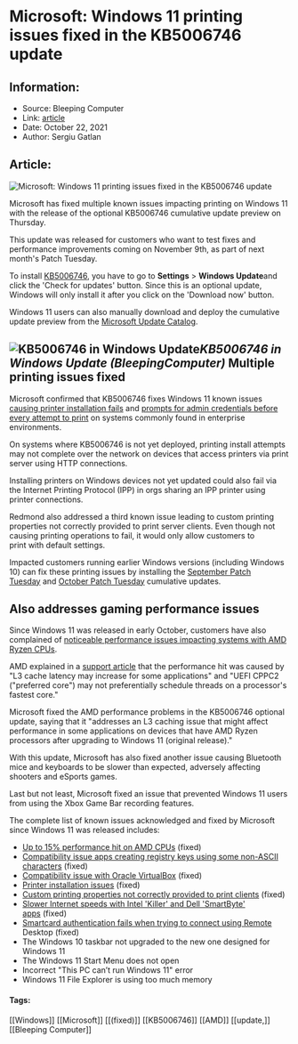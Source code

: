 # Microsoft: Windows 11 printing issues fixed in the KB5006746 update
### 

## Information:
+ Source: Bleeping Computer
+ Link: [article](https://www.bleepingcomputer.com/news/microsoft/microsoft-windows-11-printing-issues-fixed-in-the-kb5006746-update/)
+ Date: October 22, 2021
+ Author: Sergiu Gatlan


## Article:
![Microsoft: Windows 11 printing issues fixed in the KB5006746 update](https://www.bleepstatic.com/content/hl-images/2021/06/30/windows-11-square-header.jpg)


Microsoft has fixed multiple known issues impacting printing on Windows 11 with the release of the optional KB5006746 cumulative update preview on Thursday.


This update was released for customers who want to test fixes and performance improvements coming on November 9th, as part of next month's Patch Tuesday.


To install [KB5006746](https://support.microsoft.com/en-us/topic/october-21-2021-kb5006746-os-build-22000-282-preview-03190705-0960-4ba4-9ee8-af40bef057d3), you have to go to **Settings** > **Windows Update**and click the 'Check for updates' button. Since this is an optional update, Windows will only install it after you click on the 'Download now' button.


Windows 11 users can also manually download and deploy the cumulative update preview from the [Microsoft Update Catalog](https://www.catalog.update.microsoft.com/Search.aspx?q=KB5006746).



![KB5006746 in Windows Update](https://www.bleepstatic.com/images/news/u/1109292/2021/KB5006746_optional_CU.png)*KB5006746 in Windows Update (BleepingComputer)*
Multiple printing issues fixed
------------------------------


Microsoft confirmed that KB5006746 fixes Windows 11 known issues [causing printer installation fails](https://www.bleepingcomputer.com/news/microsoft/microsoft-confirms-new-windows-11-printer-installation-issues/) and [prompts for admin credentials before every attempt to print](https://www.bleepingcomputer.com/news/microsoft/microsoft-windows-11-bug-may-only-allow-admins-to-print/) on systems commonly found in enterprise environments.


On systems where KB5006746 is not yet deployed, printing install attempts may not complete over the network on devices that access printers via print server using HTTP connections.


Installing printers on Windows devices not yet updated could also fail via the Internet Printing Protocol (IPP) in orgs sharing an IPP printer using printer connections.


Redmond also addressed a third known issue leading to custom printing properties not correctly provided to print server clients. Even though not causing printing operations to fail, it would only allow customers to print with default settings.


Impacted customers running earlier Windows versions (including Windows 10) can fix these printing issues by installing the [September Patch Tuesday](https://www.bleepingcomputer.com/news/microsoft/windows-10-kb5005565-and-kb5005566-cumulative-updates-released/) and [October Patch Tuesday](https://www.bleepingcomputer.com/news/microsoft/windows-10-updates-kb5006670-and-kb5006667-released/) cumulative updates.


Also addresses gaming performance issues
----------------------------------------


Since Windows 11 was released in early October, customers have also complained of [noticeable performance issues impacting systems with AMD Ryzen CPUs](https://www.bleepingcomputer.com/news/microsoft/amd-warns-of-up-to-15-percent-windows-11-performance-decrease/).


AMD explained in a [support article](http://web.archive.org/web/20211006195809/https://www.amd.com/en/support/kb/faq/pa-400) that the performance hit was caused by "L3 cache latency may increase for some applications" and "UEFI CPPC2 ("preferred core") may not preferentially schedule threads on a processor's fastest core."


Microsoft fixed the AMD performance problems in the KB5006746 optional update, saying that it "addresses an L3 caching issue that might affect performance in some applications on devices that have AMD Ryzen processors after upgrading to Windows 11 (original release)."


With this update, Microsoft has also fixed another issue causing Bluetooth mice and keyboards to be slower than expected, adversely affecting shooters and eSports games.


Last but not least, Microsoft fixed an issue that prevented Windows 11 users from using the Xbox Game Bar recording features.


The complete list of known issues acknowledged and fixed by Microsoft since Windows 11 was released includes:


* [Up to 15% performance hit on AMD CPUs](https://www.bleepingcomputer.com/news/microsoft/amd-warns-of-up-to-15-percent-windows-11-performance-decrease/) (fixed)
* [Compatibility issue apps creating registry keys using some non-ASCII characters](https://www.bleepingcomputer.com/news/microsoft/windows-11-incompatible-with-apps-using-non-ascii-registry-keys/) (fixed)
* [Compatibility issue with Oracle VirtualBox](https://www.bleepingcomputer.com/news/microsoft/microsoft-confirms-windows-11-issues-with-virtualbox-intel-killer/) (fixed)
* [Printer installation issues](https://www.bleepingcomputer.com/news/microsoft/microsoft-confirms-new-windows-11-printer-installation-issues/) (fixed)
* [Custom printing properties not correctly provided to print clients](https://www.bleepingcomputer.com/news/microsoft/microsoft-confirms-new-windows-11-printer-installation-issues/) (fixed)
* [Slower Internet speeds with Intel 'Killer' and Dell 'SmartByte' apps](https://www.bleepingcomputer.com/news/microsoft/microsoft-confirms-windows-11-issues-with-virtualbox-intel-killer/) (fixed)
* [Smartcard authentication fails when trying to connect using Remote](https://www.bleepingcomputer.com/news/microsoft/microsoft-fixes-windows-10-auth-issue-impacting-remote-desktop/) Desktop (fixed)
* The Windows 10 taskbar not upgraded to the new one designed for Windows 11
* The Windows 11 Start Menu does not open
* Incorrect "This PC can’t run Windows 11" error
* Windows 11 File Explorer is using too much memory




#### Tags:
[[Windows]] [[Microsoft]] [[(fixed)]] [[KB5006746]] [[AMD]] [[update,]] [[Bleeping Computer]]
